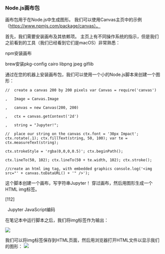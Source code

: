 ### Node.js画布包

画布包用于在Node.js中生成图形。 我们可以使用Canvas主页中的示例（https://www.npmjs.com/package/canvas）。

首先，我们需要安装画布及其依赖项。 主页上有不同操作系统的指示，但是我们之前看到的工具（我们已经看到它们是macOS）非常熟悉：

npm安装画布

brew安装pkg-config cairo libpng jpeg giflib

通过在您的机器上安装画布包，我们可以使用一个小的Node.js脚本来创建一个图形：


```
//	create a canvas 200 by 200 pixels var Canvas = require('canvas')

,	Image = Canvas.Image

,	canvas = new Canvas(200, 200)

,	ctx = canvas.getContext('2d')

,	string = "Jupyter!";

//	place our string on the canvas ctx.font = '30px Impact'; ctx.rotate(.1); ctx.fillText(string, 50, 100); var te = ctx.measureText(string);

ctx.strokeStyle = 'rgba(0,0,0,0.5)'; ctx.beginPath();

ctx.lineTo(50, 102); ctx.lineTo(50 + te.width, 102); ctx.stroke();

//create an html img tag, with embedded graphics console.log('<img src="' + canvas.toDataURL() + '" />');

```
这个脚本创建一个画布，写字符串Jupyter！ 穿过画布，然后用图形生成一个HTML img标签。
 












[112]

 
Jupyter JavaScript编码

在笔记本中运行脚本之后，我们将img标签作为输出：

![](/assets/他.jpg)

我们可以将img标签保存到HTML页面，然后用浏览器打开HTML文件以显示我们的图形：
![](/assets/与.jpg)
